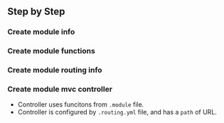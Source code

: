 ## Step by Step

### Create module info

### Create module functions

### Create module routing info

### Create module mvc controller

* Controller uses funcitons from `.module` file.
* Controller is configured by `.routing.yml` file, and has a `path` of URL.
 
